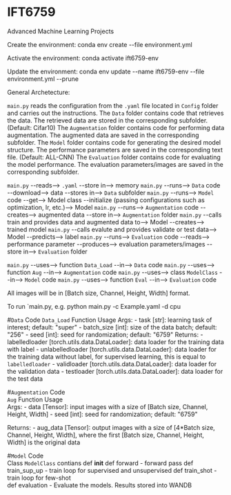 # IFT6759
Advanced Machine Learning Projects

Create the environment:
    conda env create --file environment.yml
	
Activate the environment:
    conda activate ift6759-env

Update the environment:
	conda env update --name ift6759-env --file environment.yml --prune



General Archetecture:

`main.py` reads the configuration from the `.yaml` file located in `Config` folder and carries out the instructions.
The `Data` folder contains code that retrieves the data. The retrieved data are stored in the corresponding subfolder. (Default: Cifar10)
The `Augmentation` folder contains code for performing data augmentation. The augmented data are saved in the corresponding subfolder. 
The `Model` folder contains code for generating the desired model structure. The performance parameters are saved in the corresponding text file. (Default: ALL-CNN)
The `Evaluation` folder contains code for evaluating the model performance. The evaluation parameters/images are saved in the corresponding subfolder.


`main.py` --reads--> `.yaml` --store in--> memory
`main.py` --runs--> `Data` code --download--> data --stores in--> `Data` subfolder
`main.py` --runs--> `Model` code --get--> Model class --initialize (passing configurations such as optimization, lr, etc.)--> Model
`main.py` --runs--> `Augmentation` code --creates--> augmented data --store in--> `Augmentation` folder
`main.py` --calls train and provides data and augmented data to--> Model --creates--> trained model
`main.py` --calls evalute and provides validate or test data--> Model --predicts--> label
`main.py` --runs--> `Evaluation` code --reads--> performance parameter --produces--> evaluation parameters/images --store in--> `Evaluation` folder 


`main.py` --uses--> function `Data_Load` --in--> `Data` code
`main.py` --uses--> function `Aug` --in--> `Augmentation` code
`main.py` --uses--> class `ModelClass` --in--> `Model` code
`main.py` --uses--> function `Eval` --in--> `Evaluation` code


All images will be in [Batch size, Channel, Height, Width] format.


To run `main.py, e.g. python main.py -c Example.yaml -d cpu


#`Data` Code
`Data_Load` Function Usage
Args:
	- task [str]: learning task of interest; default: "super" 
	- batch_size [int]: size of the data batch; default: "256" 
	- seed [int]: seed for randomization; default: "6759" 
Returns: 
	- labelledloader [torch.utils.data.DataLoader]: data loader for the training data with label
	- unlabelledloader [torch.utils.data.DataLoader]: data loader for the training data without label, for supervised learning, this is equal to `labelledloader`
	- validloader [torch.utils.data.DataLoader]: data loader for the validation data
	- testloader [torch.utils.data.DataLoader]: data loader for the test data   

	
#`Augmentation` Code    
`Aug` Function Usage   
Args:
	- data [Tensor]: input images with a size of [Batch size, Channel, Height, Width]
	- seed [int]: seed for randomization; default: "6759" 

Returns:
	- aug_data [Tensor]: output images with a size of [4*Batch size, Channel, Height, Width], where the first [Batch size, Channel, Height, Width] is the original data   
   

#`Model` Code   
Class `ModelClass` contians
def __init__
def forward - forward pass
def train_sup_up - train loop for supervised and unsupervised
def train_shot - train loop for few-shot	
def evaluation - Evaluate the models. Results stored into WANDB